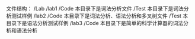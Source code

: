 文件结构：
    /Lab
        /lab1
            /Code
                本目录下是词法分析文件
            /Test
                本目录下是词法分析测试样例
        /lab2
            /Code
                本目录下是词法分析、语法分析和多叉树文件
            /Test
                本目录下是语法分析测试样例
        /lab3
            /Code
                本目录下是简单的科学计算器的词法分析和语法分析
